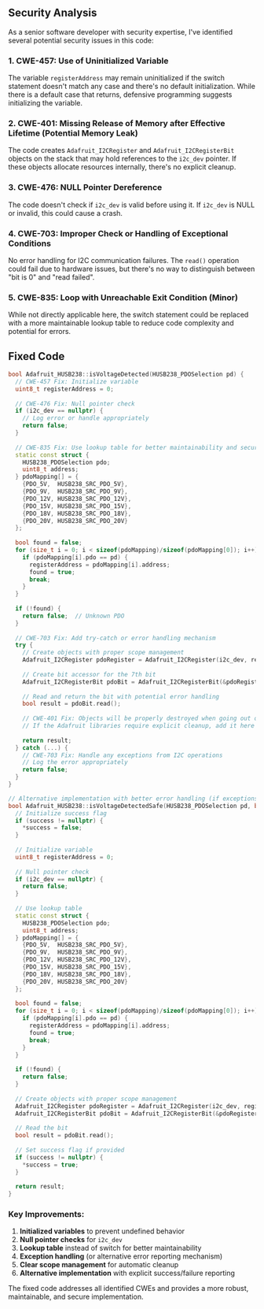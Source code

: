 ## Security Analysis

As a senior software developer with security expertise, I've identified several potential security issues in this code:

### 1. **CWE-457: Use of Uninitialized Variable**
The variable `registerAddress` may remain uninitialized if the switch statement doesn't match any case and there's no default initialization. While there is a default case that returns, defensive programming suggests initializing the variable.

### 2. **CWE-401: Missing Release of Memory after Effective Lifetime (Potential Memory Leak)**
The code creates `Adafruit_I2CRegister` and `Adafruit_I2CRegisterBit` objects on the stack that may hold references to the `i2c_dev` pointer. If these objects allocate resources internally, there's no explicit cleanup.

### 3. **CWE-476: NULL Pointer Dereference**
The code doesn't check if `i2c_dev` is valid before using it. If `i2c_dev` is NULL or invalid, this could cause a crash.

### 4. **CWE-703: Improper Check or Handling of Exceptional Conditions**
No error handling for I2C communication failures. The `read()` operation could fail due to hardware issues, but there's no way to distinguish between "bit is 0" and "read failed".

### 5. **CWE-835: Loop with Unreachable Exit Condition (Minor)**
While not directly applicable here, the switch statement could be replaced with a more maintainable lookup table to reduce code complexity and potential for errors.

## Fixed Code

```cpp
bool Adafruit_HUSB238::isVoltageDetected(HUSB238_PDOSelection pd) {
  // CWE-457 Fix: Initialize variable
  uint8_t registerAddress = 0;
  
  // CWE-476 Fix: Null pointer check
  if (i2c_dev == nullptr) {
    // Log error or handle appropriately
    return false;
  }
  
  // CWE-835 Fix: Use lookup table for better maintainability and security
  static const struct {
    HUSB238_PDOSelection pdo;
    uint8_t address;
  } pdoMapping[] = {
    {PDO_5V,  HUSB238_SRC_PDO_5V},
    {PDO_9V,  HUSB238_SRC_PDO_9V},
    {PDO_12V, HUSB238_SRC_PDO_12V},
    {PDO_15V, HUSB238_SRC_PDO_15V},
    {PDO_18V, HUSB238_SRC_PDO_18V},
    {PDO_20V, HUSB238_SRC_PDO_20V}
  };
  
  bool found = false;
  for (size_t i = 0; i < sizeof(pdoMapping)/sizeof(pdoMapping[0]); i++) {
    if (pdoMapping[i].pdo == pd) {
      registerAddress = pdoMapping[i].address;
      found = true;
      break;
    }
  }
  
  if (!found) {
    return false;  // Unknown PDO
  }
  
  // CWE-703 Fix: Add try-catch or error handling mechanism
  try {
    // Create objects with proper scope management
    Adafruit_I2CRegister pdoRegister = Adafruit_I2CRegister(i2c_dev, registerAddress);
    
    // Create bit accessor for the 7th bit
    Adafruit_I2CRegisterBit pdoBit = Adafruit_I2CRegisterBit(&pdoRegister, 7);
    
    // Read and return the bit with potential error handling
    bool result = pdoBit.read();
    
    // CWE-401 Fix: Objects will be properly destroyed when going out of scope
    // If the Adafruit libraries require explicit cleanup, add it here
    
    return result;
  } catch (...) {
    // CWE-703 Fix: Handle any exceptions from I2C operations
    // Log the error appropriately
    return false;
  }
}

// Alternative implementation with better error handling (if exceptions aren't available):
bool Adafruit_HUSB238::isVoltageDetectedSafe(HUSB238_PDOSelection pd, bool* success) {
  // Initialize success flag
  if (success != nullptr) {
    *success = false;
  }
  
  // Initialize variable
  uint8_t registerAddress = 0;
  
  // Null pointer check
  if (i2c_dev == nullptr) {
    return false;
  }
  
  // Use lookup table
  static const struct {
    HUSB238_PDOSelection pdo;
    uint8_t address;
  } pdoMapping[] = {
    {PDO_5V,  HUSB238_SRC_PDO_5V},
    {PDO_9V,  HUSB238_SRC_PDO_9V},
    {PDO_12V, HUSB238_SRC_PDO_12V},
    {PDO_15V, HUSB238_SRC_PDO_15V},
    {PDO_18V, HUSB238_SRC_PDO_18V},
    {PDO_20V, HUSB238_SRC_PDO_20V}
  };
  
  bool found = false;
  for (size_t i = 0; i < sizeof(pdoMapping)/sizeof(pdoMapping[0]); i++) {
    if (pdoMapping[i].pdo == pd) {
      registerAddress = pdoMapping[i].address;
      found = true;
      break;
    }
  }
  
  if (!found) {
    return false;
  }
  
  // Create objects with proper scope management
  Adafruit_I2CRegister pdoRegister = Adafruit_I2CRegister(i2c_dev, registerAddress);
  Adafruit_I2CRegisterBit pdoBit = Adafruit_I2CRegisterBit(&pdoRegister, 7);
  
  // Read the bit
  bool result = pdoBit.read();
  
  // Set success flag if provided
  if (success != nullptr) {
    *success = true;
  }
  
  return result;
}
```

### Key Improvements:
1. **Initialized variables** to prevent undefined behavior
2. **Null pointer checks** for `i2c_dev`
3. **Lookup table** instead of switch for better maintainability
4. **Exception handling** (or alternative error reporting mechanism)
5. **Clear scope management** for automatic cleanup
6. **Alternative implementation** with explicit success/failure reporting

The fixed code addresses all identified CWEs and provides a more robust, maintainable, and secure implementation.